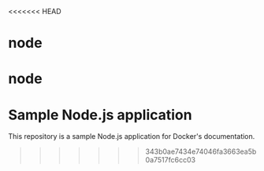 <<<<<<< HEAD
# node
node
=======
# Sample Node.js application

This repository is a sample Node.js application for Docker's documentation.
>>>>>>> 343b0ae7434e74046fa3663ea5b0a7517fc6cc03

